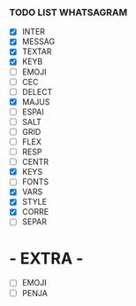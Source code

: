 ### TODO LIST WHATSAGRAM

- [x] INTER
- [x] MESSAG
- [x] TEXTAR
- [x] KEYB
- [ ] EMOJI
- [ ] CEC
- [ ] DELECT
- [x] MAJUS
- [ ] ESPAI
- [ ] SALT
- [ ] GRID
- [ ] FLEX
- [ ] RESP
- [ ] CENTR
- [x] KEYS
- [ ] FONTS
- [x] VARS
- [x] STYLE
- [x] CORRE
- [ ] SEPAR
# - EXTRA -
- [ ] EMOJI
- [ ] PENJA
